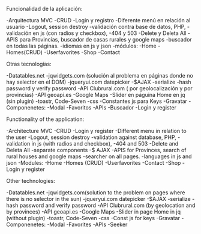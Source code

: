 Funcionalidad de la aplicación:

-Arquitectura MVC
-CRUD
-Login y registro
-Diferente menú en relación al usuario
-Logout, session destroy
-validación contra base de datos, PHP,
-validación en js (con radios y checkbox),
-404 y 503
-Delete y Deleta All
-APIS para Provincias, buscador de casas rurales y google maps
-buscador en todas las páginas.
-idiomas en js y json
-módulos:
-Home
-Homes(CRUD)
-Userfavorites
-Shop
-Contact

Otras tecnologías:

-Datatables.net
-jqwidgets.com (solución al problema en páginas donde no hay selector en el DOM)
-jqueryui.com datepicker
-$AJAX
-serialize
-hash password y verify password
-API Clubrural.com ( por geolocalización y por provincias)
-API geoapi.es
-Google Maps
-Slider en páguina Home en jq (sin plugin)
-toastr, Code-Seven
-css
-Constantes js para Keys
-Gravatar
-Componenetes:
-Modal
-Favoritos
-APIs
-Buscador
-Login y register

Functionality of the application:

-Architecture MVC
-CRUD
-Login y register
-Different menu in relation to the user
-Logout, session destroy
-validation against database, PHP,
-validation in js (with radios and checkbox),
-404 and 503
-Delete and Deleta All
-separate components
-$ AJAX
-APIS for Provinces, search of rural houses and google maps
-searcher on all pages.
-languages in js and json
-Modules:
-Home
-Homes (CRUD)
-Userfavorites
-Contact
-Shop
-Login y register

Other technologies:

-Datatables.net
-jqwidgets.com(solution to the problem on pages where there is no selector in the sun)
-jqueryui.com datepicker
-$AJAX
-serialize
-hash password and verify password
-API Clubrural.com (by geolocation and by provinces)
-API geoapi.es
-Google Maps
-Slider in page Home in jq (without plugin)
-toastr, Code-Seven
-css
-Const js for keys
-Gravatar
-Componenetes:
-Modal
-Favorites
-APIs
-Seeker